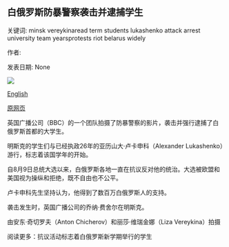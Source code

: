 ## 白俄罗斯防暴警察袭击并逮捕学生

关键词: minsk vereykinaread term students lukashenko attack arrest university team yearsprotests riot belarus widely

作者: 

发表日期: None

![](https://ichef.bbci.co.uk/images/ic/400xn/p08q71p6.jpg)

[English](Belarus%20riot%20police%20attack%20and%20arrest%20students.md)

[原网页](https://www.bbc.com/news/world-53992046)

英国广播公司（BBC）的一个团队拍摄了防暴警察的影片，袭击并强行逮捕了白俄罗斯首都的大学生。

明斯克的学生们与已经执政26年的亚历山大·卢卡申科（Alexander Lukashenko）游行，标志着该国学年的开始。

自8月9日总统大选以来，白俄罗斯各地一直在抗议反对他的统治。大选被欧盟和美国视为操纵和拒绝，既不自由也不公平。

卢卡申科先生坚持认为，他得到了数百万白俄罗斯人的支持。

袭击发生时，英国广播公司的乔纳·费舍尔在明斯克。

由安东·奇切罗夫（Anton Chicherov）和丽莎·维瑞金娜（Liza Vereykina）拍摄

阅读更多：抗议活动标志着白俄罗斯新学期举行的学生